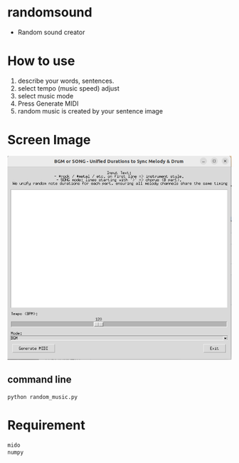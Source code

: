 # randomsound
- Random sound creator

# How to use
1. describe your words, sentences.
2. select tempo (music speed) adjust
3. select music mode
4. Press Generate MIDI
5. random music is created by your sentence image

# Screen Image

![Test Image 3](edit_screen.png)

## command line
```
python random_music.py

```

# Requirement 

```
mido
numpy

```

